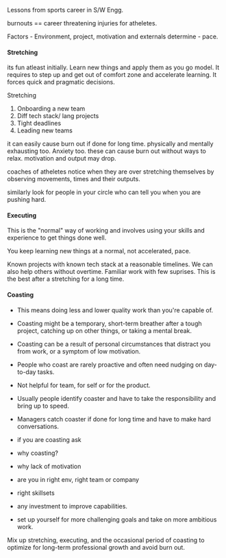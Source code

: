 
Lessons from sports career in S/W Engg. 

burnouts == career threatening injuries for atheletes. 



Factors - Environment, project, motivation and externals determine - pace. 

#### Stretching

its fun atleast initially. 
Learn new things and apply them as you go model. 
It requires to step up and get out of comfort zone and accelerate learning. 
It forces quick and pragmatic decisions.

Stretching 
1. Onboarding a new team
2. Diff tech stack/ lang projects
3. Tight deadlines 
4. Leading new teams 

it can easily cause burn out if done for long time. 
physically and mentally exhausting too. 
Anxiety too. 
these can cause burn out without ways to relax. 
motivation and output may drop.

coaches of atheletes notice when they are over stretching themselves by observing movements, times and their outputs. 

similarly look for people in your circle who can tell you when you are pushing hard. 

#### Executing

This is the "normal" way of working and involves using your skills and experience to get things done well.


You keep learning new things at a normal, not accelerated, pace.

Known projects with known tech stack at a reasonable timelines. 
We can also help others without overtime. 
Familiar work with few suprises.
This is the best after a stretching for a long time.

#### Coasting

- This means doing less and lower quality work than you're capable of. 
- Coasting might be a temporary, short-term breather after a tough project, catching up on other things, or taking a mental break. 
- Coasting can be a result of personal circumstances that distract you from work, or a symptom of low motivation. 
- People who coast are rarely proactive and often need
nudging on day-to-day tasks.


- Not helpful for team, for self or for the product. 
- Usually people identify coaster and have to take the responsibility and bring up to speed. 
- Managers catch coaster if done for long time and have to make hard conversations. 

- if you are coasting ask 
- why coasting?
- why lack of motivation
- are you in right env, right team or company
- right skillsets 
- any investment to improve capabilities. 
- set up yourself for more challenging goals and take on more ambitious work.

Mix up stretching, executing, and the occasional period of coasting to optimize for long-term professional growth and avoid burn out. 
